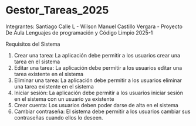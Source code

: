 # Gestor_Tareas_2025
Integrantes: Santiago Calle L - Wilson Manuel Castillo Vergara - Proyecto De Aula Lenguajes de programación y Código Limpio 2025-1

Requisitos del Sistema

1. Crear una tarea: La aplicación debe permitir a los usuarios crear una tarea en el
sistema
2. Editar una tarea: La aplicación debe permitir a los usuarios editar una tarea existente
en el sistema
3. Eliminar una tarea: La aplicación debe permitir a los usuarios eliminar una tarea
existente en el sistema
4. Iniciar sesión: La aplicación debe permitir a los usuarios iniciar sesión en el sistema con
un usuario ya existente
5. Crear cuenta: Los usuarios deben poder darse de alta en el sistema
6. Cambiar contraseña: El sistema debe permitir a los usuarios cambiar sus contraseñas
cuando ellos lo deseen. 

